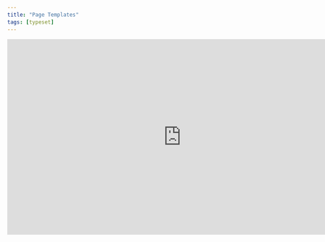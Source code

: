 ```yaml
---
title: "Page Templates"
tags: [typeset]
---
```

 
<html><body><section data-type="chapter" class="hsecchapter" data-hederis-type="hsecchapter" id="typeset-master-pages" data-pi-attrs="id: typeset-master-pages; data-tags: typeset;" role="doc-chapter" data-tags="typeset" data-author-name=" " data-book-title=" " title="Page Templates"><iframe width="800" height="450" src="https://www.youtube.com/embed/OVFvTesq8-E" frameborder="0" allow="accelerometer;" autoplay="" encrypted-media="" gyroscope="" picture-in-picture="" allowfullscreen=""/><p data-embedded-html="true">INTENTIONALLY BLANK</p><p class="hblkp" data-hederis-type="hblkp" id="pYeWrvosw">Page templates control the general layout of all the different sections in your book. This is different from a book&#8217;s design template: a design template includes design instructions for all the paragraphs and elements in your book, as well as the running content, margin widths, and so on. Page templates, however,  determine only the page margins, where the running headers and footers go and what kind of content should appear in them, and how to format that text. Page templates are just one part of a book&#8217;s design template.</p><p class="hblkp" data-hederis-type="hblkp" id="pOuHFmOYm">You can configure 5 different page templates: chapters, 2 types of frontmatter, backmatter, and parts. While these page templates are applied to certain types of sections by default, you can change the page template that is used in any section, in the Sections &amp; Text toolset.</p><div class="hwprbox box" data-hederis-type="hwprbox" id="pbTzAM4C3" data-type="sidebar"><p class="hblktype" data-hederis-type="hblktype" id="pkQD2pN9k">Note</p><p class="hblkp" data-hederis-type="hblkp" id="pOMdkrDSR">We include two types of frontmatter page templates because books will often have certain frontmatter&#8212;like title pages and copyright pages&#8212;that needs a different page layout (e.g., reduced top margin height, or removing all the content from the running headers and footers). </p></div><p class="hblkp" data-hederis-type="hblkp" id="p2y1hicT5">Each type of page template has 4 pages that can be configured:</p><ol class="hwprnumlist" data-hederis-type="hwprnumlist" id="pB3OoZBUh"><li class="hblkoli" data-hederis-type="hblkoli" id="liZS5xFMx1"><p class="hblkoli" data-hederis-type="hblklip" id="psy9XXfp1"><strong data-hederis-type="hspanstrong" id="pETKFAjVk">The first page of the section: </strong>You can change the top and bottom margins for the first page of the section, or change the running header and footer content. For example, you might choose to insert just the page number at the bottom of the first page, and then to include full running headers and footers on your recto and verso pages.</p></li><li class="hblkoli" data-hederis-type="hblkoli" id="liMGtSG1MO"><p class="hblkoli" data-hederis-type="hblklip" id="pmtTB5d5X"><strong class="hspanstrong" data-hederis-type="hspanstrong" id="pseRqQPjV">Recto and verso pages: </strong>These are the main content pages of your section, and this is also where you set the inside and outside margins that will be applied to all the pages in your section (including first and blank pages).</p></li><li class="hblkoli" data-hederis-type="hblkoli" id="liEp01jYzo"><p class="hblkoli" data-hederis-type="hblklip" id="poybNkzw8"><strong class="hspanstrong" data-hederis-type="hspanstrong" id="pOrRwf18e">Blank pages: </strong>Sometimes a section will include pages that don&#8217;t include any book content&#8212;for example, if this section ends on a recto page, but the next section is required to also start on a recto page, then an extra blank verso page will be added to the end of the first section. In these cases, you can choose to suppress the running header and footer content, or have different running headers and footers appear.</p></li></ol><p class="hblkp" data-hederis-type="hblkp" id="pLV1Lm4TC">Running headers and footers can consist of text content, or use our built-in variables. To add text to your running headers or footers:</p><ol class="hwprnumlist" data-hederis-type="hwprnumlist" id="pDUg2AvjY"><li class="hblkoli" data-hederis-type="hblkoli" id="lizBhbWTpw"><p class="hblkoli" data-hederis-type="hblklip" id="pEtKneomB">Click the margin area that you want to add content to.</p></li><li class="hblkoli" data-hederis-type="hblkoli" id="liIbuTkCZf"><p class="hblkoli" data-hederis-type="hblklip" id="pm7rYZvoF">Click inside the text box, and type an opening quotation mark (&#8220;).</p></li><li class="hblkoli" data-hederis-type="hblkoli" id="lis7PsmcfN"><p class="hblkoli" data-hederis-type="hblklip" id="poAvmjtCD">Now type the text that you want to appear, and then type a closing quotation mark (&#8221;).</p></li><li class="hblkoli" data-hederis-type="hblkoli" id="lihdAkCTSs"><p class="hblkoli" data-hederis-type="hblklip" id="pXd5cYgpM">Finally, press the Enter or Return key. Your text will appear as a gray bubble. To remove your typed text, simply press the X immediately to the right of the gray bubble.</p></li></ol><p class="hblkp" data-hederis-type="hblkp" id="pECrepSwu">Variables let you insert dynamic content that is pulled right from your book text, like the most recent chapter title, the book title, or the author name. You can also insert a variable to dynamically add the up-to-date page number. To include a variable, simply click on it and it will appear in the text box as a green bubble.</p><figure class="hwprfig" data-hederis-type="hwprfig" id="pzWY5QoHm"><img data-hederis-type="hblkimg" class="hblkimg" id="p4gk6EJIt" src="/images/runheadfoot.png" data-img-src="/images/runheadfoot.png"/><p class="hblkcaption" data-hederis-type="hblkcaption" id="poYLU3Vdx">This example shows a running footer that uses our built-in Page Number variable, and a running header with text content.</p></figure><p class="hblkp" data-hederis-type="hblkp" id="pmslaGZq6">You can also combine text and variables, by following the same steps above for each type of content you want to include.</p></section></body></html>
